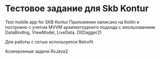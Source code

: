 # Тестовое задание для Skb Kontur

Test mobile app for SKB Kontur
Приложение написано на Kotlin и построено с учетом MVVM архитектоурного подхода с ипользованием DataBinding, ViewModel, LiveData, DI(Dagger2) 

Для работы с сетью используется Retrofit 

Асинхронные задачи RxJava2 
